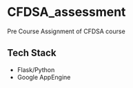 # CFDSA_assessment
Pre Course Assignment of CFDSA course

## Tech Stack
- Flask/Python
- Google AppEngine
